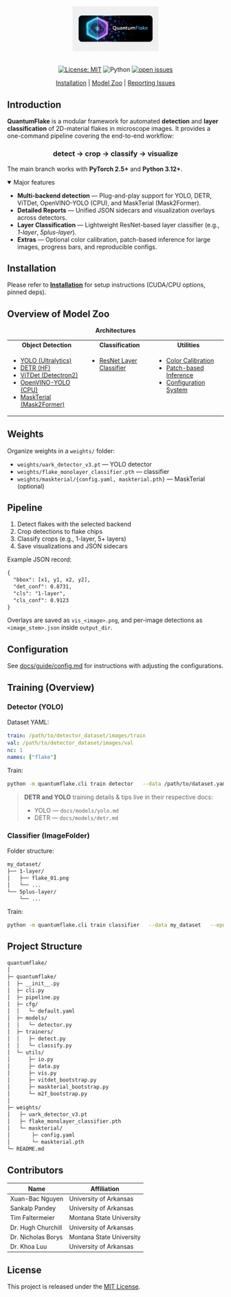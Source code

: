 <div align="center">
  <img src="resources/quantumflake_logo.png" width="200"/>
  <div>&nbsp;</div>

[![License: MIT](https://img.shields.io/badge/License-MIT-yellow.svg)](LICENSE)
![Python](https://img.shields.io/badge/Python-3.12%2B-blue)
[![open issues](https://img.shields.io/github/issues/uark-cviu/quantumflake.svg)](https://github.com/uark-cviu/quantumflake/issues)

[Installation](docs/get_started.md) |
[Model Zoo](docs/model_zoo.md) |
[Reporting Issues](https://github.com/uark-cviu/quantumflake/issues/new/choose)

</div>

<div align="center">

</div>

## Introduction

**QuantumFlake** is a modular framework for automated **detection** and **layer classification** of 2D-material flakes in microscope images. It provides a one-command pipeline covering the end-to-end workflow:

<h3 align="center">detect → crop → classify → visualize</h3>

The main branch works with **PyTorch 2.5+** and **Python 3.12+**.

<details open>
<summary>Major features</summary>

- **Multi-backend detection** — Plug-and-play support for YOLO, DETR, ViTDet, OpenVINO-YOLO (CPU), and MaskTerial (Mask2Former).
- **Detailed Reports** — Unified JSON sidecars and visualization overlays across detectors.
- **Layer Classification** — Lightweight ResNet-based layer classifier (e.g., _1-layer_, _5plus-layer_).
- **Extras** — Optional color calibration, patch-based inference for large images, progress bars, and reproducible configs.
</details>

## Installation

Please refer to **[Installation](docs/get_started.md)** for setup instructions (CUDA/CPU options, pinned deps).

## Overview of Model Zoo

<div align="center">
  <b>Architectures</b>
</div>
<table align="center">
  <tbody>
    <tr align="center" valign="bottom">
      <td><b>Object Detection</b></td>
      <td><b>Classification</b></td>
      <td><b>Utilities</b></td>
    </tr>
    <tr valign="top">
      <td>
        <ul>
          <li><a href="docs/models/yolo.md">YOLO (Ultralytics)</a></li>
          <li><a href="docs/models/detr.md">DETR (HF)</a></li>
          <li><a href="docs/models/vitdet.md">ViTDet (Detectron2)</a></li>
          <li><a href="docs/models/openvino_yolo.md">OpenVINO-YOLO (CPU)</a></li>
          <li><a href="docs/models/maskterial.md">MaskTerial (Mask2Former)</a></li>
        </ul>
      </td>
      <td>
        <ul>
          <li><a href="docs/models/classifier.md">ResNet Layer Classifier</a></li>
        </ul>
      </td>
      <td>
        <ul>
          <li><a href="docs/guide/calibration.md">Color Calibration</a></li>
          <li><a href="docs/guide/patching.md">Patch-based Inference</a></li>
          <li><a href="docs/guide/config.md">Configuration System</a></li>
        </ul>
      </td>
    </tr>
  </tbody>
</table>

## Weights

Organize weights in a `weights/` folder:

- `weights/uark_detector_v3.pt` — YOLO detector
- `weights/flake_monolayer_classifier.pth` — classifier
- `weights/maskterial/{config.yaml, maskterial.pth}` — MaskTerial (optional)

## Pipeline

1. Detect flakes with the selected backend
2. Crop detections to flake chips
3. Classify crops (e.g., 1-layer, 5+ layers)
4. Save visualizations and JSON sidecars

Example JSON record:

```
{
  "bbox": [x1, y1, x2, y2],
  "det_conf": 0.8731,
  "cls": "1-layer",
  "cls_conf": 0.9123
}
```

Overlays are saved as `vis_<image>.png`, and per-image detections as `<image_stem>.json` inside `output_dir`.

## Configuration

See [docs/guide/config.md](docs/guide/config.md) for instructions with adjusting the configurations.

## Training (Overview)

### Detector (YOLO)

Dataset YAML:

```yaml
train: /path/to/detector_dataset/images/train
val: /path/to/detector_dataset/images/val
nc: 1
names: ["flake"]
```

Train:

```bash
python -m quantumflake.cli train detector   --data /path/to/dataset.yaml   --epochs 100   --imgsz 640   --device 0
```

> **DETR and YOLO** training details & tips live in their respective docs:
>
> - YOLO — `docs/models/yolo.md`
> - DETR — `docs/models/detr.md`

### Classifier (ImageFolder)

Folder structure:

```
my_dataset/
├── 1-layer/
│   ├── flake_01.png
│   └── ...
└── 5plus-layer/
    └── ...
```

Train:

```bash
python -m quantumflake.cli train classifier   --data my_dataset   --epochs 25   --device cuda:0   --save-dir runs/classify   --num-materials 2   --material-dim 64
```

## Project Structure

```
quantumflake/
│
├─ quantumflake/
│  ├─ __init__.py
│  ├─ cli.py
│  ├─ pipeline.py
│  ├─ cfg/
│  │   └─ default.yaml
│  ├─ models/
│  │   └─ detector.py
│  ├─ trainers/
│  │   ├─ detect.py
│  │   └─ classify.py
│  └─ utils/
│      ├─ io.py
│      ├─ data.py
│      ├─ vis.py
│      ├─ vitdet_bootstrap.py
│      ├─ maskterial_bootstrap.py
│      └─ m2f_bootstrap.py
│
├─ weights/
│   ├─ uark_detector_v3.pt
│   ├─ flake_monolayer_classifier.pth
│   └─ maskterial/
│       ├─ config.yaml
│       └─ maskterial.pth
└─ README.md
```

## Contributors

<table>
  <thead>
    <tr>
      <th>Name</th>
      <th>Affiliation</th>
    </tr>
  </thead>
  <tbody>
    <tr><td>Xuan-Bac Nguyen</td><td>University of Arkansas</td></tr>
    <tr><td>Sankalp Pandey</td><td>University of Arkansas</td></tr>
    <tr><td>Tim Faltermeier</td><td>Montana State University</td></tr>
    <tr><td>Dr. Hugh Churchill</td><td>University of Arkansas</td></tr>
    <tr><td>Dr. Nicholas Borys</td><td>Montana State University</td></tr>
    <tr><td>Dr. Khoa Luu</td><td>University of Arkansas</td></tr>
  </tbody>
</table>

## License

This project is released under the [MIT License](LICENSE).
